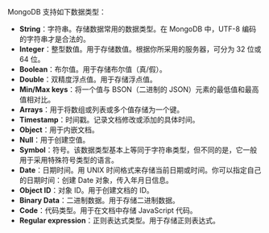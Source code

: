 MongoDB 支持如下数据类型：  

- **String**：字符串。存储数据常用的数据类型。在 MongoDB 中，UTF-8 编码的字符串才是合法的。   
- **Integer**：整型数值。用于存储数值。根据你所采用的服务器，可分为 32 位或 64 位。  
- **Boolean**：布尔值。用于存储布尔值（真/假）。  
- **Double**：双精度浮点值。用于存储浮点值。  
- **Min/Max keys**：将一个值与 BSON（二进制的 JSON）元素的最低值和最高值相对比。  
- **Arrays**：用于将数组或列表或多个值存储为一个键。  
- **Timestamp**：时间戳。记录文档修改或添加的具体时间。  
- **Object**：用于内嵌文档。  
- **Null**：用于创建空值。  
- **Symbol**：符号。该数据类型基本上等同于字符串类型，但不同的是，它一般用于采用特殊符号类型的语言。
- **Date**：日期时间。用 UNIX 时间格式来存储当前日期或时间。你可以指定自己的日期时间：创建 Date 对象，传入年月日信息。  
- **Object ID**：对象 ID。用于创建文档的 ID。  
- **Binary Data**：二进制数据。用于存储二进制数据。
- **Code**：代码类型。用于在文档中存储 JavaScript 代码。
- **Regular expression**：正则表达式类型。用于存储正则表达式。

